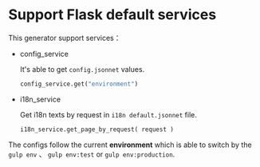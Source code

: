 Support Flask default services
======================================

This generator support services：

* config_service

  It's able to get `config.jsonnet` values.

  ```py
  config_service.get("environment")
  ```

* i18n_service

  Get i18n texts by request in `i18n default.jsonnet` file.
  ```py
  i18n_service.get_page_by_request( request )
  ```

The configs follow the current **environment** which is able to switch by the `gulp env` 、 `gulp env:test` or `gulp env:production`.

